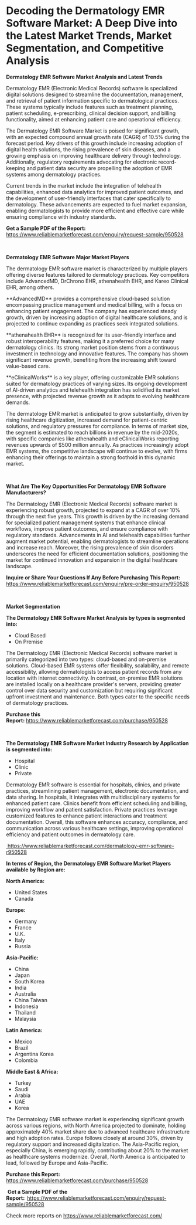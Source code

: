 <p><h1>Decoding the Dermatology EMR Software Market: A Deep Dive into the Latest Market Trends, Market Segmentation, and Competitive Analysis</h1></p><p><strong>Dermatology EMR Software Market Analysis and Latest Trends</strong></p>
<p><p>Dermatology EMR (Electronic Medical Records) software is specialized digital solutions designed to streamline the documentation, management, and retrieval of patient information specific to dermatological practices. These systems typically include features such as treatment planning, patient scheduling, e-prescribing, clinical decision support, and billing functionality, aimed at enhancing patient care and operational efficiency.</p><p>The Dermatology EMR Software Market is poised for significant growth, with an expected compound annual growth rate (CAGR) of 10.5% during the forecast period. Key drivers of this growth include increasing adoption of digital health solutions, the rising prevalence of skin diseases, and a growing emphasis on improving healthcare delivery through technology. Additionally, regulatory requirements advocating for electronic record-keeping and patient data security are propelling the adoption of EMR systems among dermatology practices.</p><p>Current trends in the market include the integration of telehealth capabilities, enhanced data analytics for improved patient outcomes, and the development of user-friendly interfaces that cater specifically to dermatology. These advancements are expected to fuel market expansion, enabling dermatologists to provide more efficient and effective care while ensuring compliance with industry standards.</p></p>
<p><strong>Get a Sample PDF of the Report:&nbsp;</strong> <a href="https://www.reliablemarketforecast.com/enquiry/request-sample/950528?utm_campaign=3050&utm_medium=2&utm_source=Github&utm_content=ia&utm_term=06032025&utm_id=dermatology-emr-software">https://www.reliablemarketforecast.com/enquiry/request-sample/950528</a></p>
<p>&nbsp;</p>
<p><strong>Dermatology EMR Software Major Market Players</strong></p>
<p><p>The dermatology EMR software market is characterized by multiple players offering diverse features tailored to dermatology practices. Key competitors include AdvancedMD, DrChrono EHR, athenahealth EHR, and Kareo Clinical EHR, among others.</p><p>**AdvancedMD** provides a comprehensive cloud-based solution encompassing practice management and medical billing, with a focus on enhancing patient engagement. The company has experienced steady growth, driven by increasing adoption of digital healthcare solutions, and is projected to continue expanding as practices seek integrated solutions.</p><p>**athenahealth EHR** is recognized for its user-friendly interface and robust interoperability features, making it a preferred choice for many dermatology clinics. Its strong market position stems from a continuous investment in technology and innovative features. The company has shown significant revenue growth, benefiting from the increasing shift toward value-based care.</p><p>**eClinicalWorks** is a key player, offering customizable EMR solutions suited for dermatology practices of varying sizes. Its ongoing development of AI-driven analytics and telehealth integration has solidified its market presence, with projected revenue growth as it adapts to evolving healthcare demands.</p><p>The dermatology EMR market is anticipated to grow substantially, driven by rising healthcare digitization, increased demand for patient-centric solutions, and regulatory pressures for compliance. In terms of market size, the segment is estimated to reach billions in revenue by the mid-2020s, with specific companies like athenahealth and eClinicalWorks reporting revenues upwards of $500 million annually. As practices increasingly adopt EMR systems, the competitive landscape will continue to evolve, with firms enhancing their offerings to maintain a strong foothold in this dynamic market.</p></p>
<p>&nbsp;</p>
<p><strong>What Are The Key Opportunities For Dermatology EMR Software Manufacturers?</strong></p>
<p><p>The Dermatology EMR (Electronic Medical Records) software market is experiencing robust growth, projected to expand at a CAGR of over 10% through the next five years. This growth is driven by the increasing demand for specialized patient management systems that enhance clinical workflows, improve patient outcomes, and ensure compliance with regulatory standards. Advancements in AI and telehealth capabilities further augment market potential, enabling dermatologists to streamline operations and increase reach. Moreover, the rising prevalence of skin disorders underscores the need for efficient documentation solutions, positioning the market for continued innovation and expansion in the digital healthcare landscape.</p></p>
<p><strong>Inquire or Share Your Questions If Any Before Purchasing This Report:</strong> <a href="https://www.reliablemarketforecast.com/enquiry/pre-order-enquiry/950528?utm_campaign=3050&utm_medium=2&utm_source=Github&utm_content=ia&utm_term=06032025&utm_id=dermatology-emr-software">https://www.reliablemarketforecast.com/enquiry/pre-order-enquiry/950528</a></p>
<p>&nbsp;</p>
<p><strong>Market Segmentation</strong></p>
<p><strong>The Dermatology EMR Software Market Analysis by types is segmented into:</strong></p>
<p><ul><li>Cloud Based</li><li>On Premise</li></ul></p>
<p><p>The Dermatology EMR (Electronic Medical Records) software market is primarily categorized into two types: cloud-based and on-premise solutions. Cloud-based EMR systems offer flexibility, scalability, and remote accessibility, allowing dermatologists to access patient records from any location with internet connectivity. In contrast, on-premise EMR solutions are installed locally on a healthcare provider's servers, providing greater control over data security and customization but requiring significant upfront investment and maintenance. Both types cater to the specific needs of dermatology practices.</p></p>
<p><strong>Purchase this Report:&nbsp;</strong><a href="https://www.reliablemarketforecast.com/purchase/950528?utm_campaign=3050&utm_medium=2&utm_source=Github&utm_content=ia&utm_term=06032025&utm_id=dermatology-emr-software">https://www.reliablemarketforecast.com/purchase/950528</a></p>
<p>&nbsp;</p>
<p><strong>The Dermatology EMR Software Market Industry Research by Application is segmented into:</strong></p>
<p><ul><li>Hospital</li><li>Clinic</li><li>Private</li></ul></p>
<p><p>Dermatology EMR software is essential for hospitals, clinics, and private practices, streamlining patient management, electronic documentation, and data sharing. In hospitals, it integrates with multidisciplinary systems for enhanced patient care. Clinics benefit from efficient scheduling and billing, improving workflow and patient satisfaction. Private practices leverage customized features to enhance patient interactions and treatment documentation. Overall, this software enhances accuracy, compliance, and communication across various healthcare settings, improving operational efficiency and patient outcomes in dermatology care.</p></p>
<p><a href="https://www.reliablemarketforecast.com/dermatology-emr-software-r950528?utm_campaign=3050&utm_medium=2&utm_source=Github&utm_content=ia&utm_term=06032025&utm_id=dermatology-emr-software">&nbsp;https://www.reliablemarketforecast.com/dermatology-emr-software-r950528</a></p>
<p><strong>In terms of Region, the Dermatology EMR Software Market Players available by Region are:</strong></p>
<p>
    <p> <strong> North America: </strong>
        <ul>
            <li>United States</li>
            <li>Canada</li>
        </ul>
        </p> 
    <p> <strong> Europe: </strong>
        <ul>
            <li>Germany</li>
            <li>France</li>
            <li>U.K.</li>
            <li>Italy</li>
            <li>Russia</li>
        </ul>
        </p> 
    <p> <strong> Asia-Pacific: </strong>
        <ul>
            <li>China</li>
            <li>Japan</li>
            <li>South Korea</li>
            <li>India</li>
            <li>Australia</li>
            <li>China Taiwan</li>
            <li>Indonesia</li>
            <li>Thailand</li>
            <li>Malaysia</li>
        </ul>
        </p> 
    <p> <strong> Latin America: </strong>
        <ul>
            <li>Mexico</li>
            <li>Brazil</li>
            <li>Argentina Korea</li>
            <li>Colombia</li>
        </ul>
        </p> 
    <p> <strong> Middle East & Africa: </strong>
        <ul>
            <li>Turkey</li>
            <li>Saudi</li>
            <li>Arabia</li>
            <li>UAE</li>
            <li>Korea</li>
        </ul>
    </p>
    </p>
<p><p>The Dermatology EMR software market is experiencing significant growth across various regions, with North America projected to dominate, holding approximately 40% market share due to advanced healthcare infrastructure and high adoption rates. Europe follows closely at around 30%, driven by regulatory support and increased digitalization. The Asia-Pacific region, especially China, is emerging rapidly, contributing about 20% to the market as healthcare systems modernize. Overall, North America is anticipated to lead, followed by Europe and Asia-Pacific.</p></p>
<p><strong>Purchase this Report: </strong><a href="https://www.reliablemarketforecast.com/purchase/950528?utm_campaign=3050&utm_medium=2&utm_source=Github&utm_content=ia&utm_term=06032025&utm_id=dermatology-emr-software">https://www.reliablemarketforecast.com/purchase/950528</a></p>
<p>&nbsp;<strong>Get a Sample PDF of the Report:&nbsp;&nbsp;</strong><a href="https://www.reliablemarketforecast.com/enquiry/request-sample/950528?utm_campaign=3050&utm_medium=2&utm_source=Github&utm_content=ia&utm_term=06032025&utm_id=dermatology-emr-software">https://www.reliablemarketforecast.com/enquiry/request-sample/950528</a></p>
<p><strong></strong></p>
<p>Check more reports on <a href="https://www.reliablemarketforecast.com/?utm_campaign=3050&utm_medium=2&utm_source=Github&utm_content=ia&utm_term=06032025&utm_id=dermatology-emr-software">https://www.reliablemarketforecast.com/</a></p>
